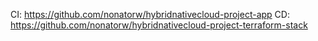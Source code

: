 CI: https://github.com/nonatorw/hybridnativecloud-project-app
CD: https://github.com/nonatorw/hybridnativecloud-project-terraform-stack
